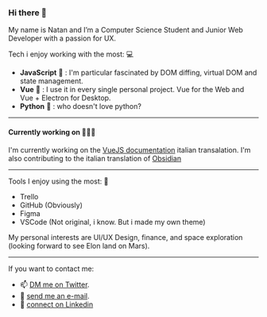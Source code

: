 ### Hi there 👋

My name is Natan and I’m a Computer Science Student and Junior Web Developer with a passion for UX.

Tech i enjoy working with the most: 💻
- **JavaScript** 💛 : I'm particular fascinated by DOM diffing, virtual DOM and state management. 
- **Vue** 💚 : I use it in every single personal project. Vue for the Web and Vue + Electron for Desktop.
- **Python** 💙 : who doesn't love python?
---
#### Currently working on 👨🏼‍💻
I'm currently working on the [VueJS documentation](https://vuejs.org/) italian transalation. 
I'm also contributing to the italian translation of [Obsidian](https://obsidian.md/) 

---
Tools I enjoy using the most: 📐
- Trello
- GitHub (Obviously)
- Figma
- VSCode (Not original, i know. But i made my own theme)

My personal interests are UI/UX Design, finance, and space exploration (looking forward to see Elon land on Mars). 

---

If you want to contact me:
- 📫 [DM me on Twitter](https://twitter.com/NatanCieplinski).   
- 📩 [send me an e-mail](natan.cieplinski.developer@gmail.com).
- 👤 [connect on Linkedin](https://www.linkedin.com/in/natancieplinski)
